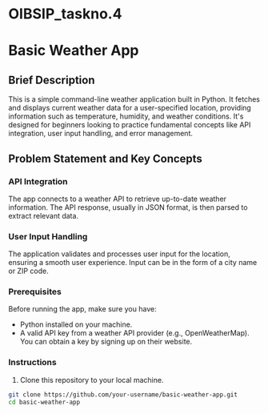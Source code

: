 # OIBSIP_taskno.4
# Basic Weather App

## Brief Description

This is a simple command-line weather application built in Python. It fetches and displays current weather data for a user-specified location, providing information such as temperature, humidity, and weather conditions. It's designed for beginners looking to practice fundamental concepts like API integration, user input handling, and error management.

## Problem Statement and Key Concepts

### API Integration

The app connects to a weather API to retrieve up-to-date weather information. The API response, usually in JSON format, is then parsed to extract relevant data.

### User Input Handling

The application validates and processes user input for the location, ensuring a smooth user experience. Input can be in the form of a city name or ZIP code.

### Prerequisites

Before running the app, make sure you have:

- Python installed on your machine.
- A valid API key from a weather API provider (e.g., OpenWeatherMap). You can obtain a key by signing up on their website.

### Instructions

1. Clone this repository to your local machine.

```bash
git clone https://github.com/your-username/basic-weather-app.git
cd basic-weather-app

